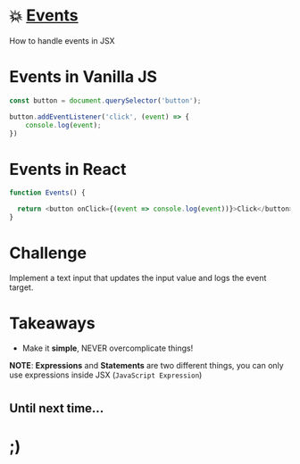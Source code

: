 
# 💥 [Events](https://fireship.io/courses/react/basics-events/)
How to handle events in JSX

# Events in Vanilla JS
```javascript
const button = document.querySelector('button');

button.addEventListener('click', (event) => {
    console.log(event);
})
```

# Events in React
```javascript
function Events() {

  return <button onClick={(event => console.log(event))}>Click</button>
}
```


# Challenge
Implement a text input that updates the input value and logs the event target.



# Takeaways

- Make it **simple**, NEVER overcomplicate things!
  

**NOTE**: **Expressions** and **Statements** are two different things, you can only use expressions inside JSX (`JavaScript Expression`)


#

## Until next time...

# ;)
